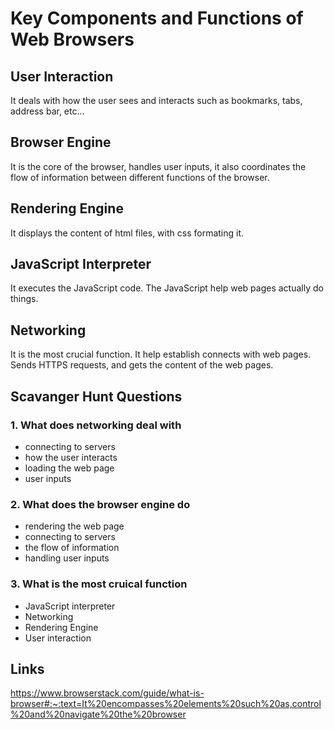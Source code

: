 # Key Components and Functions of Web Browsers

## User Interaction

It deals with how the user sees and interacts such as bookmarks, tabs, address bar, etc...

## Browser Engine

It is the core of the browser, handles user inputs, it also coordinates the flow of information between different functions of the browser.

## Rendering Engine

It displays the content of html files, with css formating it.

## JavaScript Interpreter

It executes the JavaScript code. The JavaScript help web pages actually do things.

## Networking

It is the most crucial function. It help establish connects with web pages. Sends HTTPS requests, and gets the content of the web pages.

## Scavanger Hunt Questions

### 1. What does networking deal with

- connecting to servers
- how the user interacts
- loading the web page
- user inputs

### 2. What does the browser engine do

- rendering the web page
- connecting to servers
- the flow of information
- handling user inputs

### 3. What is the most cruical function

- JavaScript interpreter
- Networking
- Rendering Engine
- User interaction

## Links

<https://www.browserstack.com/guide/what-is-browser#:~:text=It%20encompasses%20elements%20such%20as,control%20and%20navigate%20the%20browser>
